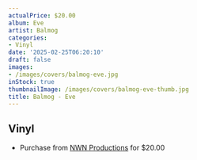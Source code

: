 ```yaml
---
actualPrice: $20.00
album: Eve
artist: Balmog
categories:
- Vinyl
date: '2025-02-25T06:20:10'
draft: false
images:
- /images/covers/balmog-eve.jpg
inStock: true
thumbnailImage: /images/covers/balmog-eve-thumb.jpg
title: Balmog - Eve
---
```


## Vinyl
* Purchase from [NWN Productions](http://shop.nwnprod.com/index.php?route=product/product&path=75&product_id=32178&sort=pd.name&order=ASC) for $20.00
